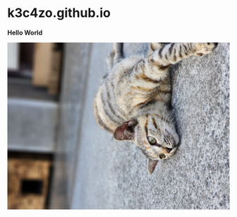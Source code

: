 # k3c4zo.github.io
**Hello World**

![草草](https://raw.githubusercontent.com/K3C4ZO/k3c4zo.github.io/main/332494504_8915137758527979_5400792067233575689_n.jpg)


